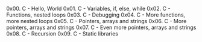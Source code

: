 0x00. C - Hello, World
0x01. C - Variables, if, else, while
0x02. C - Functions, nested loops
0x03. C - Debugging
0x04. C - More functions, more nested loops
0x05. C - Pointers, arrays and strings
0x06. C - More pointers, arrays and strings
0x07. C - Even more pointers, arrays and strings
0x08. C - Recursion
0x09. C - Static libraries
